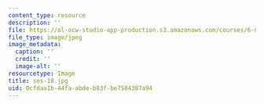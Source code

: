 ```yaml
---
content_type: resource
description: ''
file: https://ol-ocw-studio-app-production.s3.amazonaws.com/courses/6-00sc-introduction-to-computer-science-and-programming-spring-2011/0cfdaa1b44faabdeb83fbe7584387a94_ses-18.jpg
file_type: image/jpeg
image_metadata:
  caption: ''
  credit: ''
  image-alt: ''
resourcetype: Image
title: ses-18.jpg
uid: 0cfdaa1b-44fa-abde-b83f-be7584387a94
---
```

